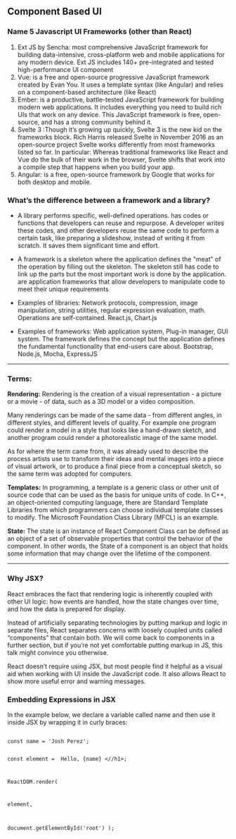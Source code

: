 ## Component Based UI

### Name 5 Javascript UI Frameworks (other than React)

1. Ext JS by Sencha: most comprehensive JavaScript framework for building data-intensive, cross-platform web and mobile applications for any modern device. Ext JS includes 140+ pre-integrated and tested high-performance UI component
2. Vue: is a free and open-source progressive JavaScript framework created by Evan You. It uses a template syntax (like Angular) and relies on a component-based architecture (like React)
3. Ember: is a productive, battle-tested JavaScript framework for building modern web applications. It includes everything you need to build rich UIs that work on any device.
This JavaScript framework is free, open-source, and has a strong community behind it.
4. Svelte 3 :Though it’s growing up quickly, Svelte 3 is the new kid on the frameworks block. Rich Harris released Svelte in November 2016 as an open-source project
Svelte works differently from most frameworks listed so far. In particular:
Whereas traditional frameworks like React and Vue do the bulk of their work in the browser, Svelte shifts that work into a compile step that happens when you build your app.
5. Angular: is a free, open-source framework by Google that works for both desktop and mobile.



### What’s the difference between a framework and a library?
- A library performs specific, well-defined operations.
 has codes or functions that developers can reuse and repurpose. A developer writes these codes, and other developers reuse the same code to perform a certain task, like preparing a slideshow, instead of writing it from scratch. It saves them significant time and effort.

- A framework is a skeleton where the application defines the "meat" of the operation by filling out the skeleton. The skeleton still has code to link up the parts but the most important work is done by the application.
are application frameworks that allow developers to manipulate code to meet their unique requirements

- Examples of libraries: Network protocols, compression, image manipulation, string utilities, regular expression evaluation, math. Operations are self-contained.
React.js, Chart.js

- Examples of frameworks: Web application system, Plug-in manager, GUI system. The framework defines the concept but the application defines the fundamental functionality that end-users care about.
Bootstrap, Node.js, Mocha, ExpressJS
-----------------------------
### Terms:

**Rendering:** 
Rendering is the creation of a visual representation - a picture or a movie - of data, such as a 3D model or a video composition.

Many renderings can be made of the same data - from different angles, in different styles, and different levels of quality. For example one program could render a model in a style that looks like a hand-drawn sketch, and another program could render a photorealistic image of the same model.

As for where the term came from, it was already used to describe the process artists use to transform their ideas and mental images into a piece of visual artwork, or to produce a final piece from a conceptual sketch, so the same term was adopted for computers.

**Templates:** In programming, a template is a generic class or other unit of source code that can be used as the basis for unique units of code. In C++, an object-oriented computing language, there are Standard Template Libraries from which programmers can choose individual template classes to modify. The Microsoft Foundation Class Library (MFCL) is an example.

**State:**
The state is an instance of React Component Class can be defined as an object of a set of observable properties that control the behavior of the component. In other words, the State of a component is an object that holds some information that may change over the lifetime of the component.

---------------------

### Why JSX?
React embraces the fact that rendering logic is inherently coupled with other UI logic: how events are handled, how the state changes over time, and how the data is prepared for display.

Instead of artificially separating technologies by putting markup and logic in separate files, React separates concerns with loosely coupled units called “components” that contain both. We will come back to components in a further section, but if you’re not yet comfortable putting markup in JS, this talk might convince you otherwise.

React doesn’t require using JSX, but most people find it helpful as a visual aid when working with UI inside the JavaScript code. It also allows React to show more useful error and warning messages.

### Embedding Expressions in JSX
In the example below, we declare a variable called name and then use it inside JSX by wrapping it in curly braces:

<code>
const name = 'Josh Perez';

const element = <h11> Hello, {name} <//h1>;

ReactDOM.render(

element,

document.getElementById('root')
);
</code>